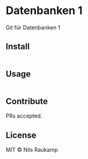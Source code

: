 # Datenbanken 1

Git für Datenbanken 1

## Install

```
```

## Usage

```
```

## Contribute

PRs accepted.

## License

MIT © Nils Raukamp
